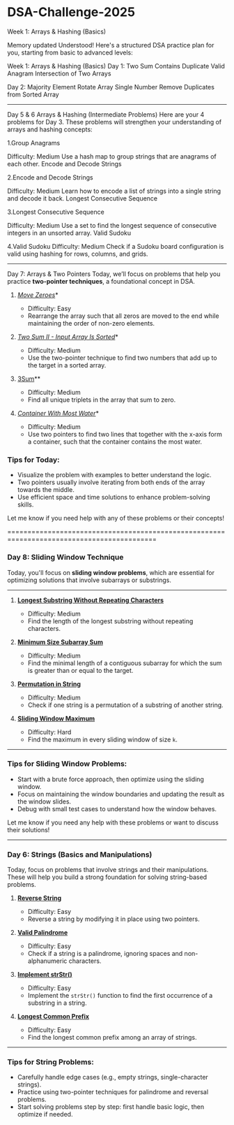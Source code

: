 # DSA-Challenge-2025
Week 1: Arrays & Hashing (Basics)

Memory updated
Understood! Here's a structured DSA practice plan for you, starting from basic to advanced levels:

Week 1: Arrays & Hashing (Basics)
Day 1:
Two Sum
Contains Duplicate
Valid Anagram
Intersection of Two Arrays

Day 2:
Majority Element
Rotate Array
Single Number
Remove Duplicates from Sorted Array
____________________________________________________________________________________________

Day 5 & 6 Arrays & Hashing (Intermediate Problems)
Here are your 4 problems for Day 3. These problems will strengthen your understanding of arrays and hashing concepts:

1.Group Anagrams

Difficulty: Medium
Use a hash map to group strings that are anagrams of each other.
Encode and Decode Strings

2.Encode and Decode Strings

Difficulty: Medium
Learn how to encode a list of strings into a single string and decode it back.
Longest Consecutive Sequence

3.Longest Consecutive Sequence

Difficulty: Medium
Use a set to find the longest sequence of consecutive integers in an unsorted array.
Valid Sudoku

4.Valid Sudoku
Difficulty: Medium
Check if a Sudoku board configuration is valid using hashing for rows, columns, and grids.

-------------------------------------------------------------------------
Day 7: Arrays & Two Pointers 
Today, we’ll focus on problems that help you practice **two-pointer techniques**, a foundational concept in DSA.

1. *[Move Zeroes](https://leetcode.com/problems/move-zeroes/)**  
   - Difficulty: Easy  
   - Rearrange the array such that all zeros are moved to the end while maintaining the order of non-zero elements.  

2. *[Two Sum II - Input Array Is Sorted](https://leetcode.com/problems/two-sum-ii-input-array-is-sorted/)**  
   - Difficulty: Medium  
   - Use the two-pointer technique to find two numbers that add up to the target in a sorted array.  

3. [3Sum](https://leetcode.com/problems/3sum/)**  
   - Difficulty: Medium  
   - Find all unique triplets in the array that sum to zero.  

4. *[Container With Most Water](https://leetcode.com/problems/container-with-most-water/)**  
   - Difficulty: Medium  
   - Use two pointers to find two lines that together with the x-axis form a container, such that the container contains the most water.  



### Tips for Today:  
- Visualize the problem with examples to better understand the logic.  
- Two pointers usually involve iterating from both ends of the array towards the middle.  
- Use efficient space and time solutions to enhance problem-solving skills.  

Let me know if you need help with any of these problems or their concepts!

===========================================================================================
### **Day 8: Sliding Window Technique**  
Today, you'll focus on **sliding window problems**, which are essential for optimizing solutions that involve subarrays or substrings.

---

1. **[Longest Substring Without Repeating Characters](https://leetcode.com/problems/longest-substring-without-repeating-characters/)**  
   - Difficulty: Medium  
   - Find the length of the longest substring without repeating characters.  

2. **[Minimum Size Subarray Sum](https://leetcode.com/problems/minimum-size-subarray-sum/)**  
   - Difficulty: Medium  
   - Find the minimal length of a contiguous subarray for which the sum is greater than or equal to the target.  

3. **[Permutation in String](https://leetcode.com/problems/permutation-in-string/)**  
   - Difficulty: Medium  
   - Check if one string is a permutation of a substring of another string.  

4. **[Sliding Window Maximum](https://leetcode.com/problems/sliding-window-maximum/)**  
   - Difficulty: Hard  
   - Find the maximum in every sliding window of size `k`.  

---

### Tips for Sliding Window Problems:  
- Start with a brute force approach, then optimize using the sliding window.  
- Focus on maintaining the window boundaries and updating the result as the window slides.  
- Debug with small test cases to understand how the window behaves.

Let me know if you need any help with these problems or want to discuss their solutions!

------------------------------------------------------------------------------------------

### **Day 6: Strings (Basics and Manipulations)**  
Today, focus on problems that involve strings and their manipulations. These will help you build a strong foundation for solving string-based problems.


1. **[Reverse String](https://leetcode.com/problems/reverse-string/)**  
   - Difficulty: Easy  
   - Reverse a string by modifying it in place using two pointers.  

2. **[Valid Palindrome](https://leetcode.com/problems/valid-palindrome/)**  
   - Difficulty: Easy  
   - Check if a string is a palindrome, ignoring spaces and non-alphanumeric characters.  

3. **[Implement strStr()](https://leetcode.com/problems/implement-strstr/)**  
   - Difficulty: Easy  
   - Implement the `strStr()` function to find the first occurrence of a substring in a string.  

4. **[Longest Common Prefix](https://leetcode.com/problems/longest-common-prefix/)**  
   - Difficulty: Easy  
   - Find the longest common prefix among an array of strings.  

---

### Tips for String Problems:  
- Carefully handle edge cases (e.g., empty strings, single-character strings).  
- Practice using two-pointer techniques for palindrome and reversal problems.  
- Start solving problems step by step: first handle basic logic, then optimize if needed.

